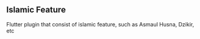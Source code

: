 ## Islamic Feature

Flutter plugin that consist of islamic feature, such as Asmaul Husna, Dzikir, etc
